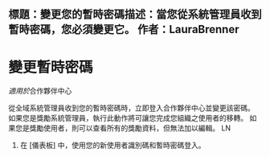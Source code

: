 
標題：變更您的暫時密碼描述：當您從系統管理員收到暫時密碼，您必須變更它。
作者：LauraBrenner
---

# <a name="change-your-temporary-password"></a>變更暫時密碼

*適用於*合作夥伴中心

從全域系統管理員收到您的暫時密碼時，立即登入合作夥伴中心並變更該密碼。 如果您是獎勵系統管理員，執行此動作將可讓您完成您組織之使用者的移轉。 如果您是獎勵使用者，則可以查看所有的獎勵資料，但無法加以編輯。 LN

1. 在 \[儀表板\] 中，使用您的新使用者識別碼和暫時密碼登入。